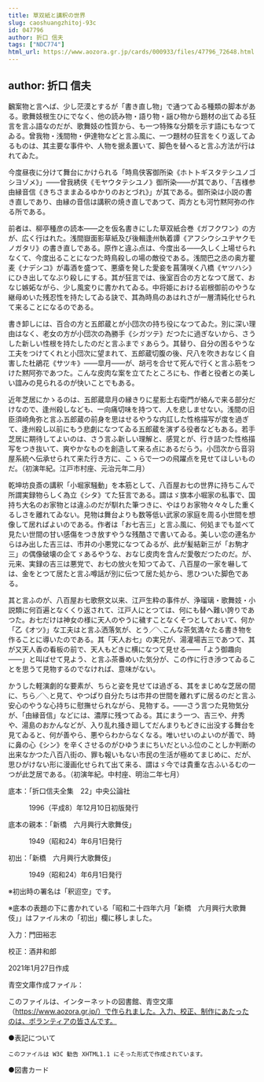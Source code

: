 ```yaml
---
title: 草双紙と講釈の世界
slug: caoshuangzhitoj-93c
id: 047796
author: 折口 信夫
tags: ["NDC774"]
html_url: https://www.aozora.gr.jp/cards/000933/files/47796_72648.html
---
```


## author: 折口 信夫

飜案物と言へば、少し茫漠とするが「書き直し物」で通つてゐる種類の脚本がある。歌舞妓根生ひにでなく、他の読み物・語り物・謡ひ物から題材の出てゐる狂言を言ふ語なのだが、歌舞妓の性質から、も一つ特殊な分類を示す語にもなつてゐる。曾我物・浅間物・伊達物などと言ふ風に、一つ題材の狂言をくり返してゐるものは、其主要な事件や、人物を据ゑ置いて、脚色を替へると言ふ方法が行はれてゐた。

今度昼夜に分けて舞台にかけられる「時鳥侠客御所染《ホトトギスタテシユノゴシヨゾメ》」――曾我綉侠《モヤウタテシユノ》御所染――が其であり、「吉様参由縁音信《きちさままゐるゆかりのおとづれ》」が其である。御所染は小説の書き直しであり、由縁の音信は講釈の焼き直しであつて、両方とも河竹黙阿弥の作る所である。

前者は、柳亭種彦の読本――之を仮名書きにした草双紙合巻《ガフクワン》の方が、広く行はれた。浅間嶽面影草紙及び後輯逢州執着譚《アフシウシユヂヤクモノガタリ》の書き直しである。原作と違ふ点は、今度出る――久しく上場せられなくて、今度出ることになつた時鳥殺しの場の敵役である。浅間巴之丞の奥方瞿麦《ナデシコ》が毒酒を盛つて、悪瘡を発した愛妾を菖蒲咲く八橋《ヤツハシ》にひき出してなぶり殺しにする。其が狂言では、後室百合の方となつて居て、おなじ嫉妬ながら、少し風変りに書かれてゐる。中将姫における岩根御前のやうな継母めいた残忍性を持たしてゐる訣で、其為時鳥のあはれさが一層清純化せられて来ることになるのである。

書き卸しには、百合の方と五郎蔵とが小団次の持ち役になつてゐた。別に深い理由はなく、老女の方が小団次の為勝手《シガツテ》だつたに過ぎないから、さうした新しい性根を持たしたのだと言ふまでゞあらう。其替り、自分の困るやうな工夫をつけてくれと小団次に望まれて、五郎蔵切腹の後、尺八を吹きおなじく自害した杜鵑花《サツキ》――皐月――が、胡弓を合せて死んで行くと言ふ筋をつけた黙阿弥であつた。こんな皮肉な案を立てたところにも、作者と役者との美しい誼みの見られるのが快いことでもある。

近年芝居にかゝるのは、五郎蔵皐月の縁きりに星影土右衛門が絡んで来る部分だけなので、逢州殺しなども、一向痛切味を持つて、人を悲しませない。浅間の旧臣須崎角弥と言ふ五郎蔵の前身を思はせるやうな内訌した性格描写が度を過ぎて、逢州殺し以前にもう悲劇になつてゐる五郎蔵を演ずる役者などもある。若手芝居に期待してよいのは、さう言ふ新しい理解と、感覚とが、行き詰つた性格描写をつき抜いて、爽やかなものを創造して来る点にあるだらう。小団次から音羽屋系統へ伝承せられて来た行き方に、こゝらで一つの飛躍点を見せてほしいものだ。（初演年紀。江戸市村座、元治元年二月）

乾坤坊良斎の講釈「小堀家騒動」を本筋として、八百屋お七の世界に持ちこんで所謂実録物らしく為立《シタ》てた狂言である。謂はゞ旗本小堀家の私事で、国持ち大名のお家物とは違ふのだが馴れた筆つきに、やはりお家物々々々した重くるしさを離れてゐない。見物は舞台よりも数等低い武家の家庭を周る小世間を想像して居ればよいのである。作者は「お七吉三」と言ふ風に、何処までも並べて見たい世間の甘い感傷をつき放すやうな残酷さで書いてゐる。美しい恋の連名からはみ出した吉三は、市井の小悪党になつてゐるが、此が髪結新三が「お駒才三」の偶像破壊の企てゞあるやうな、おなじ皮肉を含んだ愛敬だつたのだ。が、元来、実録の吉三は悪党で、お七の放火を知つてゐて、八百屋の一家を嚇しては、金をとつて居たと言ふ噂話が別に伝つて居た処から、思ひついた脚色である。

其と言ふのが、八百屋お七歌祭文以来、江戸生粋の事件が、浄瑠璃・歌舞妓・小説類に何百遍となくくり返されて、江戸人にとつては、何にも替へ難い誇りであつた。お七だけは神女の様に天人のやうに穢すことなくそつとしておいて、何か「乙《オツ》」な工夫はと言ふ洒落気が、とう／＼こんな茶気満々たる書き物を作ることに導いたのである。其「天人お七」の実兄が、湯灌場吉三であつて、其が又天人香の看板の前で、天人もどきに横になつて見せる――「よう御趣向――」と叫ばせて見よう、と言ふ茶番めいた気分が、この作に行き渉つてゐることを思うて見物するのでなければ、意味がない。

かうした軽演劇的な要素が、ちらと姿を見せては過ぎる、其をまじめな芝居の間に、ちら／＼と見て、やつぱり自分たちは市井の世間を離れずに居るのだと言ふ安心のやうな心持ちに慰撫せられながら、見物する。――さう言つた見物気分が、「由縁音信」などには、濃厚に残つてゐる。其にまう一つ、吉三や、弁秀や、湯島のおかんなどが、入り乱れ掻き廻してだんまりもどきに出没する舞台を見てゐると、何が善やら、悪やらわからなくなる。唯いせいのよいのが善で、時に鼻の心《シン》を辛くさせるのがひゆうまにちいだといふ位のことしか判断の出来なかつた八百八街の、罪も報いもない市民の生活が極めてまじめに、だが、思ひがけない形に漫画化せられて出て来る、謂はゞ今では貴重な古ふいるむの一つが此芝居である。（初演年紀。中村座、明治二年七月）













底本：「折口信夫全集　22」中央公論社

　　　1996（平成8）年12月10日初版発行

底本の親本：「新橋　六月興行大歌舞伎」

　　　1949（昭和24）年6月1日発行

初出：「新橋　六月興行大歌舞伎」

　　　1949（昭和24）年6月1日発行

※初出時の署名は「釈迢空」です。

※底本の表題の下に書かれている「昭和二十四年六月「新橋　六月興行大歌舞伎」」はファイル末の「初出」欄に移しました。

入力：門田裕志

校正：酒井和郎

2021年1月27日作成

青空文庫作成ファイル：

このファイルは、インターネットの図書館、青空文庫（https://www.aozora.gr.jp/）で作られました。入力、校正、制作にあたったのは、ボランティアの皆さんです。











●表記について


	このファイルは W3C 勧告 XHTML1.1 にそった形式で作成されています。







●図書カード